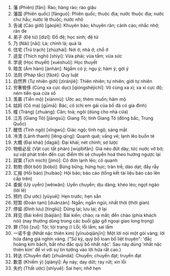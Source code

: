1. 藩 (Phiên) [fān]: Rào; hàng rào; rào giậu
2. 藩国 (Phiên quốc) [fānguó]: Phiên quốc; thuộc địa; nước thuộc địa; nước chư hầu; nước lệ thuộc; nước nhỏ
3. 告诫 (Cáo giới) [gàojiè]: Khuyên bảo; khuyên răn; cảnh cáo; nhắc nhở; răn đe
4. 弟子 (Đệ tử) [dìzǐ]: Đồ đệ; học sinh; đệ tử
5. 乃 (Nãi) [nǎi]: Là; chính là; quả là
6. 住宅 (Trú trạch) [zhùzhái]: Nơi ở; nhà ở; chỗ ở
7. 适宜 (Thích nghi) [shìyí]: Vừa phải; vừa tầm; vừa sức
8. 学说 (Học thuyết) [xuéshuō]: Học thuyết
9. 暗含 (Ám hàm) [ànhán]: Ngầm có ý; ngụ ý; hàm ý; gợi ý
10. 法则 (Pháp tắc) [fǎzé]: Quy luật
11. 自然界 (Tự nhiên giới) [zìránjiè]: Thiên nhiên; tự nhiên; giới tự nhiên
12. 穷奢极侈 (Cùng xa cực dục) [qióngshējíchǐ]: Vô cùng xa xỉ; xa xỉ cực độ; ném tiền qua cửa sổ
13. 羡慕 (Tiễn mộ) [xiànmù]: Ước ao; thèm muốn; hâm mộ
14. 姑妈 (Cô ma) [gūmā]: Bác; cô (chị em gái của bố đã có gia đình)
15. 幢 (Trảng) [zhuàng]: Căn; toà; ngôi (dùng cho nhà cửa)
16. 江苏 (Giang Tô) [jiāngsū]: Giang Tô; tỉnh Giang Tô (đông bắc, Trung Quốc)
17. 醒悟 (Tỉnh ngộ) [xǐngwù]: Giác ngộ; tỉnh ngộ; sáng mắt
18. 冷清 (Lãnh thanh) [lěng·qīng]: Quạnh quẽ; vắng vẻ; lạnh lẽo buồn tẻ
19. 大概 (Đại khái) [dàgài]: Đại khái; nét chính; sơ lược
20. 物极必反 (Vật cực tất phản) [wùjíbìfǎn]: Già néo đứt dây; tức nước vỡ bờ; sự vật phát triển đến cực điểm thì sẽ chuyển hoá theo hướng ngược lại
21. 寂寞 (Tịch mịch) [jìmò]: Cô đơn lạnh lẽo; cô quạnh
22. 勃勃 (Bột bột) [bóbó]: Bừng bừng; hừng hực; tràn trề; dào dạt; đầy rẫy
23. 汇报 (Hồi báo) [huìbào]: Hội báo; báo cáo (tổng kết tài liệu báo cáo lên cấp trên)
24. 委婉 (Uỷ uyển) [wěiwǎn]: Uyển chuyển; dịu dàng; khéo léo; ngọt ngào (lời lẽ)
25. 预约 (Dự ước) [yùyuē]: Hẹn trước; hẹn sẵn
26. 短暂 (Đoản tạm) [duǎnzàn]: Ngắn; ngắn ngủi; nhất thời (thời gian)
27. 停留 (Đình lưu) [tíngliú]: Dừng lại; lưu lại; ở lại
28. 拜见 (Bái kiến) [bàijiàn]: Bái kiến; chào; ra mắt; đến chào (phía khách nói) (nay thường dùng trong các buổi gặp gỡ ngoại giao long trọng)
29. 罪 (Tội) [zuì]: Tội; tội trạng // Lỗi; lỗi lầm; sai lầm
30. 一诺千金 (Nhất nặc thiên kim) [yīnuòqiānjīn]: Một lời nói một gói vàng; lời hứa đáng giá nghìn vàng. ("Sử ký, quý bố loan bố liệt truyện": 'đắc hoàng kim bách, bất như đắc quý bố nhất nặc'. Sau này dùng 'nhất nặc thiên kim' để ví với sự tin tưởng vào lời hứa rất cao.)
31. 转达 (Chuyển đạt) [zhuǎndá]: Chuyển; chuyển đạt; truyền đạt
32. 歉意 (Khiểm ý) [qiànyì]: Áy náy; day dứt; ray rứt; xin lỗi
33. 失约 (Thất ước) [shīyuē]: Sai hẹn; nhỡ hẹn